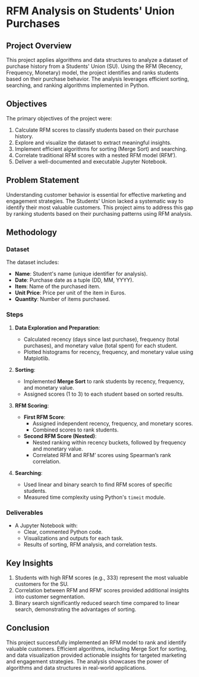 # RFM Analysis on Students' Union Purchases

## Project Overview
This project applies algorithms and data structures to analyze a dataset of purchase history from a Students' Union (SU). Using the RFM (Recency, Frequency, Monetary) model, the project identifies and ranks students based on their purchase behavior. The analysis leverages efficient sorting, searching, and ranking algorithms implemented in Python.

## Objectives
The primary objectives of the project were:
1. Calculate RFM scores to classify students based on their purchase history.
2. Explore and visualize the dataset to extract meaningful insights.
3. Implement efficient algorithms for sorting (Merge Sort) and searching.
4. Correlate traditional RFM scores with a nested RFM model (RFM’).
5. Deliver a well-documented and executable Jupyter Notebook.

## Problem Statement
Understanding customer behavior is essential for effective marketing and engagement strategies. The Students' Union lacked a systematic way to identify their most valuable customers. This project aims to address this gap by ranking students based on their purchasing patterns using RFM analysis.

## Methodology
### Dataset
The dataset includes:
- **Name**: Student's name (unique identifier for analysis).
- **Date**: Purchase date as a tuple (DD, MM, YYYY).
- **Item**: Name of the purchased item.
- **Unit Price**: Price per unit of the item in Euros.
- **Quantity**: Number of items purchased.

### Steps
1. **Data Exploration and Preparation**:
   - Calculated recency (days since last purchase), frequency (total purchases), and monetary value (total spent) for each student.
   - Plotted histograms for recency, frequency, and monetary value using Matplotlib.

2. **Sorting**:
   - Implemented **Merge Sort** to rank students by recency, frequency, and monetary value.
   - Assigned scores (1 to 3) to each student based on sorted results.

3. **RFM Scoring**:
   - **First RFM Score**:
     - Assigned independent recency, frequency, and monetary scores.
     - Combined scores to rank students.
   - **Second RFM Score (Nested)**:
     - Nested ranking within recency buckets, followed by frequency and monetary value.
     - Correlated RFM and RFM’ scores using Spearman’s rank correlation.

4. **Searching**:
   - Used linear and binary search to find RFM scores of specific students.
   - Measured time complexity using Python's `timeit` module.

### Deliverables
- A Jupyter Notebook with:
  - Clear, commented Python code.
  - Visualizations and outputs for each task.
  - Results of sorting, RFM analysis, and correlation tests.

## Key Insights
1. Students with high RFM scores (e.g., 333) represent the most valuable customers for the SU.
2. Correlation between RFM and RFM’ scores provided additional insights into customer segmentation.
3. Binary search significantly reduced search time compared to linear search, demonstrating the advantages of sorting.

## Conclusion
This project successfully implemented an RFM model to rank and identify valuable customers. Efficient algorithms, including Merge Sort for sorting, and data visualization provided actionable insights for targeted marketing and engagement strategies. The analysis showcases the power of algorithms and data structures in real-world applications.
